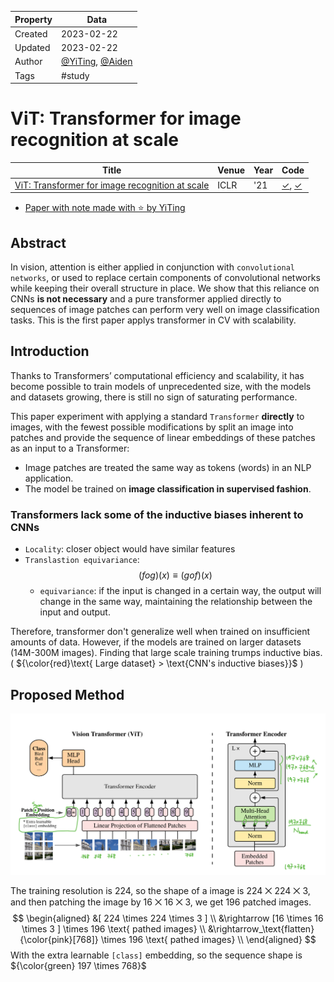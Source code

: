 | Property  | Data |
|-|-|
| Created | 2023-02-22 |
| Updated | 2023-02-22 |
| Author | [@YiTing](https://github.com/yiting-tom), [@Aiden](https://github.com/Aidenzich) |
| Tags | #study |

# ViT: Transformer for image recognition at scale
| Title | Venue | Year | Code |
|-|-|-|-|
| [ViT: Transformer for image recognition at scale](https://arxiv.org/abs/2103.14030) | ICLR | '21 |  [✓](https://github.com/google-research/vision_transformer), [✓](https://github.com/lucidrains/vit-pytorch) |

- [Paper with note made with ⭐️ by YiTing](./assets/ViT.pdf)
## Abstract
In vision, attention is either applied in conjunction with `convolutional networks`, or used to replace certain components of convolutional networks while keeping their overall structure in place. 
We show that this reliance on CNNs **is not necessary** and a pure transformer applied directly to sequences of image patches can perform very well on image classification tasks. 
This is the first paper applys transformer in CV with scalability.


## Introduction
Thanks to Transformers’ computational efficiency and scalability, it has become possible to train models of unprecedented size, with the models and datasets growing, there is still no sign of saturating performance.

This paper experiment with applying a standard `Transformer` **directly** to images, with the fewest possible modifications by split an image into patches and provide the sequence of linear embeddings of these patches as an input to a Transformer:
- Image patches are treated the same way as tokens (words) in an NLP application. 
- The model be trained on **image classification in supervised fashion**.

### Transformers lack some of the inductive biases inherent to CNNs
- `Locality`: closer object would have similar features
- `Translastion equivariance`:
    $$
    (fog)(x) \equiv (gof)(x)
    $$
    - `equivariance`: if the input is changed in a certain way, the output will change in the same way, maintaining the relationship between the input and output. 

Therefore, transformer don't generalize well when trained on insufficient amounts of data. 
However, if the models are trained on larger datasets (14M-300M images). Finding that large scale training trumps inductive bias. ( ${\color{red}\text{ Large dataset} > \text{CNN's inductive biases}}$ )

## Proposed Method
![method](./assets/method_structure.png)

The training resolution is 224, so the shape of a image is 224 ⨉ 224 ⨉ 3, and then patching the image by 16 ⨉ 16 ⨉ 3, we get 196 patched images.
$$
\begin{aligned}
&[ 224 \times 224 \times 3 ] \\ 
&\rightarrow  [16 \times 16 \times 3 ] \times 196 \text{  pathed images} \\
&\rightarrow_\text{flatten} {\color{pink}[768]} \times 196 \text{  pathed images} \\
\end{aligned}
$$
With the extra learnable `[class]` embedding, so the sequence shape is ${\color{green} 197 \times 768}$